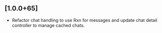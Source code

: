 ## [1.0.0+65]

- Refactor chat handling to use Rxn for messages and update chat detail controller to manage cached chats.
